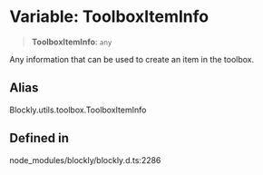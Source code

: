 # Variable: ToolboxItemInfo

> **ToolboxItemInfo**: `any`

Any information that can be used to create an item in the toolbox.

## Alias

Blockly.utils.toolbox.ToolboxItemInfo

## Defined in

node_modules/blockly/blockly.d.ts:2286

